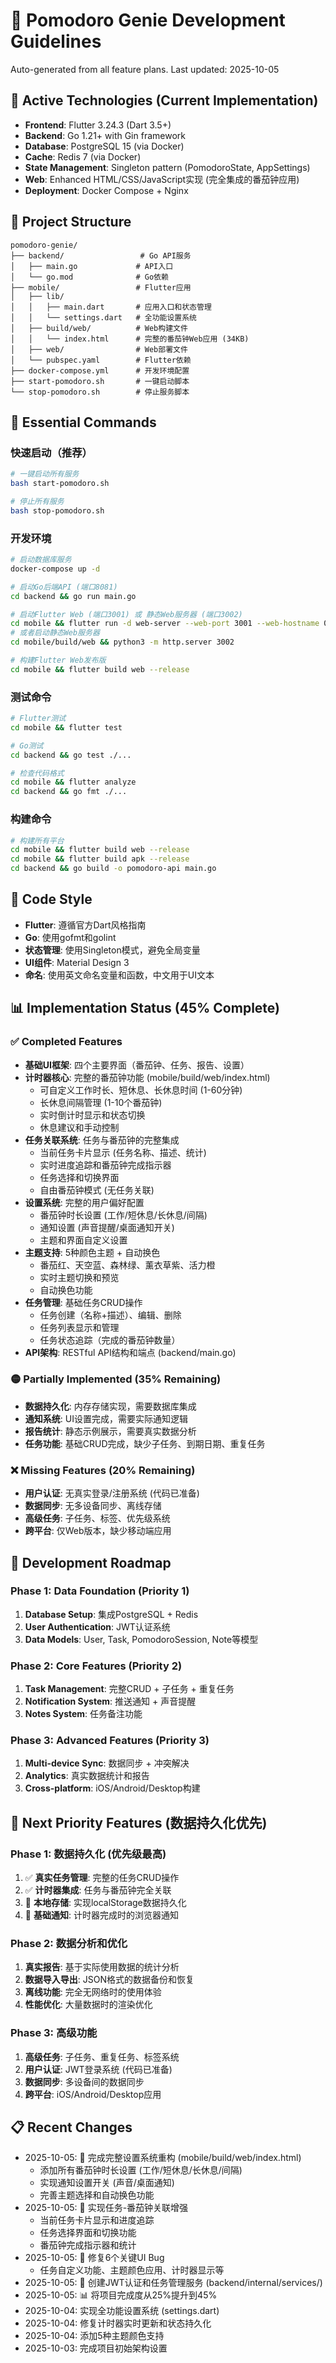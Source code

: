 # 🍅 Pomodoro Genie Development Guidelines

Auto-generated from all feature plans. Last updated: 2025-10-05

## 🔧 Active Technologies (Current Implementation)
- **Frontend**: Flutter 3.24.3 (Dart 3.5+)
- **Backend**: Go 1.21+ with Gin framework
- **Database**: PostgreSQL 15 (via Docker)
- **Cache**: Redis 7 (via Docker)
- **State Management**: Singleton pattern (PomodoroState, AppSettings)
- **Web**: Enhanced HTML/CSS/JavaScript实现 (完全集成的番茄钟应用)
- **Deployment**: Docker Compose + Nginx

## 📁 Project Structure
```
pomodoro-genie/
├── backend/                 # Go API服务
│   ├── main.go             # API入口
│   └── go.mod              # Go依赖
├── mobile/                 # Flutter应用
│   ├── lib/
│   │   ├── main.dart       # 应用入口和状态管理
│   │   └── settings.dart   # 全功能设置系统
│   ├── build/web/          # Web构建文件
│   │   └── index.html      # 完整的番茄钟Web应用 (34KB)
│   ├── web/                # Web部署文件
│   └── pubspec.yaml        # Flutter依赖
├── docker-compose.yml      # 开发环境配置
├── start-pomodoro.sh       # 一键启动脚本
└── stop-pomodoro.sh        # 停止服务脚本
```

## 🚀 Essential Commands

### 快速启动（推荐）
```bash
# 一键启动所有服务
bash start-pomodoro.sh

# 停止所有服务
bash stop-pomodoro.sh
```

### 开发环境
```bash
# 启动数据库服务
docker-compose up -d

# 启动Go后端API (端口8081)
cd backend && go run main.go

# 启动Flutter Web (端口3001) 或 静态Web服务器 (端口3002)
cd mobile && flutter run -d web-server --web-port 3001 --web-hostname 0.0.0.0
# 或者启动静态Web服务器
cd mobile/build/web && python3 -m http.server 3002

# 构建Flutter Web发布版
cd mobile && flutter build web --release
```

### 测试命令
```bash
# Flutter测试
cd mobile && flutter test

# Go测试
cd backend && go test ./...

# 检查代码格式
cd mobile && flutter analyze
cd backend && go fmt ./...
```

### 构建命令
```bash
# 构建所有平台
cd mobile && flutter build web --release
cd mobile && flutter build apk --release
cd backend && go build -o pomodoro-api main.go
```

## 🎨 Code Style
- **Flutter**: 遵循官方Dart风格指南
- **Go**: 使用gofmt和golint
- **状态管理**: 使用Singleton模式，避免全局变量
- **UI组件**: Material Design 3
- **命名**: 使用英文命名变量和函数，中文用于UI文本

## 📊 Implementation Status (45% Complete)

### ✅ Completed Features
- **基础UI框架**: 四个主要界面（番茄钟、任务、报告、设置）
- **计时器核心**: 完整的番茄钟功能 (mobile/build/web/index.html)
  - 可自定义工作时长、短休息、长休息时间 (1-60分钟)
  - 长休息间隔管理 (1-10个番茄钟)
  - 实时倒计时显示和状态切换
  - 休息建议和手动控制
- **任务关联系统**: 任务与番茄钟的完整集成
  - 当前任务卡片显示 (任务名称、描述、统计)
  - 实时进度追踪和番茄钟完成指示器
  - 任务选择和切换界面
  - 自由番茄钟模式 (无任务关联)
- **设置系统**: 完整的用户偏好配置
  - 番茄钟时长设置 (工作/短休息/长休息/间隔)
  - 通知设置 (声音提醒/桌面通知开关)
  - 主题和界面自定义设置
- **主题支持**: 5种颜色主题 + 自动换色
  - 番茄红、天空蓝、森林绿、薰衣草紫、活力橙
  - 实时主题切换和预览
  - 自动换色功能
- **任务管理**: 基础任务CRUD操作
  - 任务创建（名称+描述）、编辑、删除
  - 任务列表显示和管理
  - 任务状态追踪（完成的番茄钟数量）
- **API架构**: RESTful API结构和端点 (backend/main.go)

### 🟡 Partially Implemented (35% Remaining)
- **数据持久化**: 内存存储实现，需要数据库集成
- **通知系统**: UI设置完成，需要实际通知逻辑
- **报告统计**: 静态示例展示，需要真实数据分析
- **任务功能**: 基础CRUD完成，缺少子任务、到期日期、重复任务

### ❌ Missing Features (20% Remaining)
- **用户认证**: 无真实登录/注册系统 (代码已准备)
- **数据同步**: 无多设备同步、离线存储
- **高级任务**: 子任务、标签、优先级系统
- **跨平台**: 仅Web版本，缺少移动端应用

## 🚧 Development Roadmap

### Phase 1: Data Foundation (Priority 1)
1. **Database Setup**: 集成PostgreSQL + Redis
2. **User Authentication**: JWT认证系统
3. **Data Models**: User, Task, PomodoroSession, Note等模型

### Phase 2: Core Features (Priority 2)
1. **Task Management**: 完整CRUD + 子任务 + 重复任务
2. **Notification System**: 推送通知 + 声音提醒
3. **Notes System**: 任务备注功能

### Phase 3: Advanced Features (Priority 3)
1. **Multi-device Sync**: 数据同步 + 冲突解决
2. **Analytics**: 真实数据统计和报告
3. **Cross-platform**: iOS/Android/Desktop构建

## 🚧 Next Priority Features (数据持久化优先)

### Phase 1: 数据持久化 (优先级最高)
1. ✅ **真实任务管理**: 完整的任务CRUD操作
2. ✅ **计时器集成**: 任务与番茄钟完全关联
3. 🚧 **本地存储**: 实现localStorage数据持久化
4. 🚧 **基础通知**: 计时器完成时的浏览器通知

### Phase 2: 数据分析和优化
1. **真实报告**: 基于实际使用数据的统计分析
2. **数据导入导出**: JSON格式的数据备份和恢复
3. **离线功能**: 完全无网络时的使用体验
4. **性能优化**: 大量数据时的渲染优化

### Phase 3: 高级功能
1. **高级任务**: 子任务、重复任务、标签系统
2. **用户认证**: JWT登录系统 (代码已准备)
3. **数据同步**: 多设备间的数据同步
4. **跨平台**: iOS/Android/Desktop应用

## 📋 Recent Changes
- 2025-10-05: 🎨 完成完整设置系统重构 (mobile/build/web/index.html)
  - 添加所有番茄钟时长设置 (工作/短休息/长休息/间隔)
  - 实现通知设置开关 (声音/桌面通知)
  - 完善主题选择和自动换色功能
- 2025-10-05: 🔗 实现任务-番茄钟关联增强
  - 当前任务卡片显示和进度追踪
  - 任务选择界面和切换功能
  - 番茄钟完成指示器和统计
- 2025-10-05: 🐛 修复6个关键UI Bug
  - 任务自定义功能、主题颜色应用、计时器显示等
- 2025-10-05: 🔧 创建JWT认证和任务管理服务 (backend/internal/services/)
- 2025-10-05: 📊 将项目完成度从25%提升到45%
- 2025-10-04: 实现全功能设置系统 (settings.dart)
- 2025-10-04: 修复计时器实时更新和状态持久化
- 2025-10-04: 添加5种主题颜色支持
- 2025-10-03: 完成项目初始架构设置

<!-- MANUAL ADDITIONS START -->
<!-- MANUAL ADDITIONS END -->
